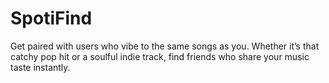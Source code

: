 # SpotiFind

Get paired with users who vibe to the same songs as you. Whether it’s that catchy pop hit or a soulful indie track, find friends who share your music taste instantly.
